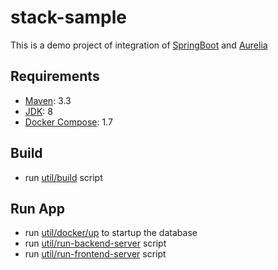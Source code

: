 # stack-sample

This is a demo project of integration of [SpringBoot](https://github.com/spring-projects/spring-boot) and [Aurelia](https://github.com/aurelia/framework)

## Requirements
 - [Maven](https://maven.apache.org/): 3.3
 - [JDK](http://openjdk.java.net): 8
 - [Docker Compose](https://github.com/docker/compose): 1.7
 
## Build
 - run [util/build](util/build) script
 
## Run App
 - run [util/docker/up](util/docker/up) to startup the database
 - run [util/run-backend-server](util/run-backend-server) script
 - run [util/run-frontend-server](util/run-frontend-server) script
